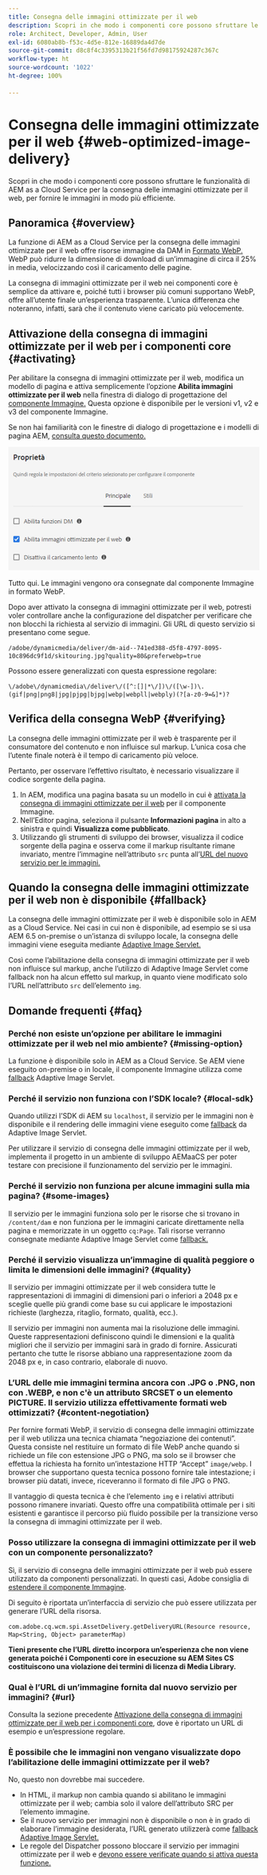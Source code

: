 ```yaml
---
title: Consegna delle immagini ottimizzate per il web
description: Scopri in che modo i componenti core possono sfruttare le funzionalità di AEM as a Cloud Service per la consegna delle immagini ottimizzate per il web, per fornire le immagini in modo più efficiente.
role: Architect, Developer, Admin, User
exl-id: 6080ab8b-f53c-4d5e-812e-16889da4d7de
source-git-commit: d8c8f4c3395313b21f56fd7d98175924287c367c
workflow-type: ht
source-wordcount: '1022'
ht-degree: 100%

---
```


# Consegna delle immagini ottimizzate per il web {#web-optimized-image-delivery}

Scopri in che modo i componenti core possono sfruttare le funzionalità di AEM as a Cloud Service per la consegna delle immagini ottimizzate per il web, per fornire le immagini in modo più efficiente.

## Panoramica {#overview}

La funzione di AEM as a Cloud Service per la consegna delle immagini ottimizzate per il web offre risorse immagine da DAM in [Formato WebP.](https://developers.google.com/speed/webp) WebP può ridurre la dimensione di download di un’immagine di circa il 25% in media, velocizzando così il caricamento delle pagine.

La consegna di immagini ottimizzate per il web nei componenti core è semplice da attivare e, poiché tutti i browser più comuni supportano WebP, offre all’utente finale un’esperienza trasparente. L’unica differenza che noteranno, infatti, sarà che il contenuto viene caricato più velocemente.

## Attivazione della consegna di immagini ottimizzate per il web per i componenti core {#activating}

Per abilitare la consegna di immagini ottimizzate per il web, modifica un modello di pagina e attiva semplicemente l’opzione **Abilita immagini ottimizzate per il web** nella finestra di dialogo di progettazione del [componente Immagine.](/help/components/image.md#design-dialog) Questa opzione è disponibile per le versioni v1, v2 e v3 del componente Immagine.

Se non hai familiarità con le finestre di dialogo di progettazione e i modelli di pagina AEM, [consulta questo documento.](/help/get-started/authoring.md#pre-configuring-core-components)

![Abilitazione della consegna di immagini ottimizzate per il web nella finestra di dialogo di progettazione](/help/assets/web-optimized-image-delivery.png)

Tutto qui. Le immagini vengono ora consegnate dal componente Immagine in formato WebP.

Dopo aver attivato la consegna di immagini ottimizzate per il web, potresti voler controllare anche la configurazione del dispatcher per verificare che non blocchi la richiesta al servizio di immagini. Gli URL di questo servizio si presentano come segue.

```text
/adobe/dynamicmedia/deliver/dm-aid--741ed388-d5f8-4797-8095-10c896dc9f1d/skitouring.jpg?quality=80&preferwebp=true
```

Possono essere generalizzati con questa espressione regolare:

```text
\/adobe\/dynamicmedia\/deliver\/([^:[]|*\/])\/([\w-])\.(gif|png|png8|jpg|pjpg|bjpg|webp|webpll|webply)(?[a-z0-9=&]*)?
```

## Verifica della consegna WebP {#verifying}

La consegna delle immagini ottimizzate per il web è trasparente per il consumatore del contenuto e non influisce sul markup. L’unica cosa che l’utente finale noterà è il tempo di caricamento più veloce.

Pertanto, per osservare l’effettivo risultato, è necessario visualizzare il codice sorgente della pagina.

1. In AEM, modifica una pagina basata su un modello in cui è [attivata la consegna di immagini ottimizzate per il web](#activating) per il componente Immagine.
1. Nell’Editor pagina, seleziona il pulsante **Informazioni pagina** in alto a sinistra e quindi **Visualizza come pubblicato**.
1. Utilizzando gli strumenti di sviluppo dei browser, visualizza il codice sorgente della pagina e osserva come il markup risultante rimane invariato, mentre l’immagine nell’attributo `src` punta all’[URL del nuovo servizio per le immagini.](#activating)

## Quando la consegna delle immagini ottimizzate per il web non è disponibile {#fallback}

La consegna delle immagini ottimizzate per il web è disponibile solo in AEM as a Cloud Service. Nei casi in cui non è disponibile, ad esempio se si usa AEM 6.5 on-premise o un’istanza di sviluppo locale, la consegna delle immagini viene eseguita mediante [Adaptive Image Servlet.](/help/developing/adaptive-image-servlet.md)

Così come l’abilitazione della consegna di immagini ottimizzate per il web non influisce sul markup, anche l’utilizzo di Adaptive Image Servlet come fallback non ha alcun effetto sul markup, in quanto viene modificato solo l’URL nell’attributo `src` dell’elemento `img`.

## Domande frequenti {#faq}

### Perché non esiste un’opzione per abilitare le immagini ottimizzate per il web nel mio ambiente? {#missing-option}

La funzione è disponibile solo in AEM as a Cloud Service. Se AEM viene eseguito on-premise o in locale, il componente Immagine utilizza come [fallback](#fallback) Adaptive Image Servlet.

### Perché il servizio non funziona con l’SDK locale? {#local-sdk}

Quando utilizzi l’SDK di AEM su `localhost`, il servizio per le immagini non è disponibile e il rendering delle immagini viene eseguito come [fallback](#fallback) da Adaptive Image Servlet.

Per utilizzare il servizio di consegna delle immagini ottimizzate per il web, implementa il progetto in un ambiente di sviluppo AEMaaCS per poter testare con precisione il funzionamento del servizio per le immagini.

### Perché il servizio non funziona per alcune immagini sulla mia pagina? {#some-images}

Il servizio per le immagini funziona solo per le risorse che si trovano in `/content/dam` e non funziona per le immagini caricate direttamente nella pagina e memorizzate in un oggetto `cq:Page`. Tali risorse verranno consegnate mediante Adaptive Image Servlet come [fallback.](#fallback)

### Perché il servizio visualizza un’immagine di qualità peggiore o limita le dimensioni delle immagini? {#quality}

Il servizio per immagini ottimizzate per il web considera tutte le rappresentazioni di immagini di dimensioni pari o inferiori a 2048 px e sceglie quelle più grandi come base su cui applicare le impostazioni richieste (larghezza, ritaglio, formato, qualità, ecc.).

Il servizio per immagini non aumenta mai la risoluzione delle immagini. Queste rappresentazioni definiscono quindi le dimensioni e la qualità migliori che il servizio per immagini sarà in grado di fornire. Assicurati pertanto che tutte le risorse abbiano una rappresentazione zoom da 2048 px e, in caso contrario, elaborale di nuovo.

### L’URL delle mie immagini termina ancora con .JPG o .PNG, non con .WEBP, e non c&#39;è un attributo SRCSET o un elemento PICTURE. Il servizio utilizza effettivamente formati web ottimizzati? {#content-negotiation}

Per fornire formati WebP, il servizio di consegna delle immagini ottimizzate per il web utilizza una tecnica chiamata “negoziazione dei contenuti”. Questa consiste nel restituire un formato di file WebP anche quando si richiede un file con estensione JPG o PNG, ma solo se il browser che effettua la richiesta ha fornito un’intestazione HTTP “Accept” `image/webp`. I browser che supportano questa tecnica possono fornire tale intestazione; i browser più datati, invece, riceveranno il formato di file JPG o PNG.

Il vantaggio di questa tecnica è che l’elemento `img` e i relativi attributi possono rimanere invariati. Questo offre una compatibilità ottimale per i siti esistenti e garantisce il percorso più fluido possibile per la transizione verso la consegna di immagini ottimizzate per il web.

### Posso utilizzare la consegna di immagini ottimizzate per il web con un componente personalizzato?

Sì, il servizio di consegna delle immagini ottimizzate per il web può essere utilizzato da componenti personalizzati. In questi casi, Adobe consiglia di [estendere il componente Immagine](/help/developing/customizing.md).

Di seguito è riportata un’interfaccia di servizio che può essere utilizzata per generare l’URL della risorsa.

```
com.adobe.cq.wcm.spi.AssetDelivery.getDeliveryURL(Resource resource, Map<String, Object> parameterMap)
```

**Tieni presente che l’URL diretto incorpora un’esperienza che non viene generata poiché i Componenti core in esecuzione su AEM Sites CS costituiscono una violazione dei termini di licenza di Media Library.**

### Qual è l’URL di un’immagine fornita dal nuovo servizio per immagini? {#url}

Consulta la sezione precedente [Attivazione della consegna di immagini ottimizzate per il web per i componenti core](#activating), dove è riportato un URL di esempio e un’espressione regolare.

### È possibile che le immagini non vengano visualizzate dopo l’abilitazione delle immagini ottimizzate per il web?

No, questo non dovrebbe mai succedere.

* In HTML, il markup non cambia quando si abilitano le immagini ottimizzate per il web; cambia solo il valore dell’attributo SRC per l’elemento immagine.
* Se il nuovo servizio per immagini non è disponibile o non è in grado di elaborare l’immagine desiderata, l’URL generato utilizzerà come [fallback Adaptive Image Servlet.](#fallback)
* Le regole del Dispatcher possono bloccare il servizio per immagini ottimizzate per il web e [devono essere verificate quando si attiva questa funzione.](#activating)
